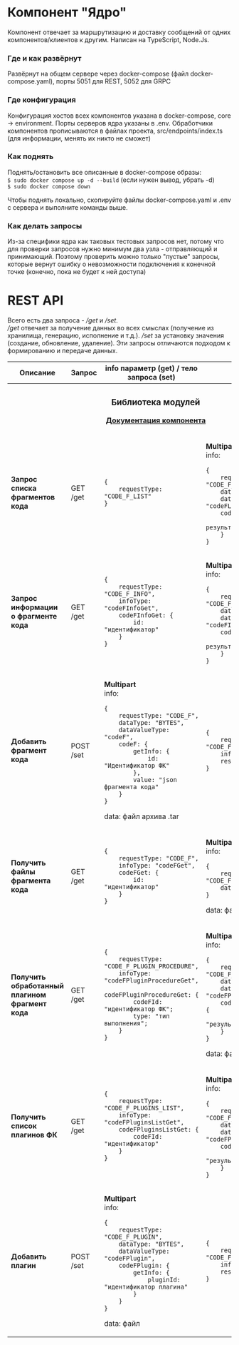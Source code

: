 # Компонент "Ядро"

Компонент отвечает за маршрутизацию и доставку сообщений от одних компонентов/клиентов
к другим. Написан на TypeScript, Node.Js.

### Где и как развёрнут

Развёрнут на общем сервере через docker-compose (файл docker-compose.yaml),
порты 5051 для REST, 5052 для GRPC

### Где конфигурация

Конфигурация хостов всех компонентов указана в docker-compose, core -> environment.
Порты серверов ядра указаны в .env.
Обработчики компонентов прописываются в файлах проекта,
src/endpoints/index.ts (для информации, менять их никто не сможет)

### Как поднять

Поднять/остановить все описанные в docker-compose образы:  
`$ sudo docker compose up -d --build` (если нужен вывод, убрать -d)  
`$ sudo docker compose down`

Чтобы поднять локально, скопируйте файлы docker-compose.yaml и .env с сервера и выполните команды выше.

### Как делать запросы

Из-за специфики ядра как таковых тестовых запросов нет, потому что
для проверки запросов нужно минимум два узла - отправляющий и принимающий.
Поэтому проверить можно только "пустые" запросы, которые вернут ошибку о
невозможности подключения к конечной точке (конечно, пока не будет к ней доступа)

# REST API

Всего есть два запроса - _/get_ и _/set_.  
_/get_ отвечает за получение данных во всех смыслах
(получение из хранилища, генерацию, исполнение и т.д.).
_/set_ за установку значения (создание, обновление, удаление).
Эти запросы отличаются подходом к формированию и передаче данных.
<table>
<thead>
<tr>
<th> Описание </th>
<th> Запрос </th>
<th> info параметр (get) / тело запроса (set) </th>
<th> Ответ </th>
</tr>
</thead>
<tr>
<th colspan="4" style="text-align: center">

### Библиотека модулей  
[Документация компонента](https://gitlab.com/ansab3/codefragmentcontrolsystem/-/blob/main/USE.md?ref_type=heads)

</th>
</tr>
<tr>
<td>

**Запрос списка  
фрагментов кода**
</td>
<td> 

GET /get
</td>
<td> 

```
{
    requestType: "CODE_F_LIST"
}
```

</td>
<td> 

**Multipart**  
info:

```
{
    requestType: "CODE_F_LIST",
    dataType: "JSON",
    dataValueType: "codeFList",
    codeFList: {
        value: "json результат"
    }
}
```

</td>
</tr>
<tr>
<td>

**Запрос информации  
о фрагменте кода**
</td>
<td> 

GET /get
</td>
<td> 

```
{
    requestType: "CODE_F_INFO",
    infoType: "codeFInfoGet",
    codeFInfoGet: {
        id: "идентификатор"
    }
}
```

</td>
<td> 

**Multipart**  
info:

``` 
{
    requestType: "CODE_F_INFO",
    dataType: "JSON",
    dataValueType: "codeFInfo",
    codeFInfo: {
        value: "json результат"
    }
} 
```

</td>
<tr>
<td>

**Добавить фрагмент кода**
</td>
<td> 

POST /set
</td>
<td> 

**Multipart**  
info:

```
{
    requestType: "CODE_F",
    dataType: "BYTES",
    dataValueType: "codeF",
    codeF: {
        getInfo: {
            id: "Идентификатор ФК"
        },
        value: "json фрагмента кода"
    }
}
```

data: файл архива .tar
</td>
<td> 

```
{
    requestType: "CODE_F",
    infoType: "response",
    response: "ответ"
}
```

</td>
</tr>
<tr>
<td>

**Получить файлы  
фрагмента кода**
</td>
<td> 

GET /get
</td>
<td> 

```
{
    requestType: "CODE_F",
    infoType: "codeFGet",
    codeFGet: {
        id: "идентификатор"
    }
}
```

</td>
<td> 

**Multipart**  
info:

```
{
    requestType: "CODE_F",
    dataType: "BYTES"
}
```

data: файл архива .tar
</td>
</tr>
<tr>
<td>

**Получить обработанный  
плагином фрагмент кода**
</td>
<td> 

GET /get
</td>
<td> 

```
{
    requestType: "CODE_F_PLUGIN_PROCEDURE",
    infoType: "codeFPluginProcedureGet",
    codeFPluginProcedureGet: {
        codeFId: "идентификатор ФК";
        type: "тип выполнения";
    }
}
```

</td>
<td> 

**Multipart**  
info:

```
{
    requestType: "CODE_F_PLUGIN_PROCEDURE",
    dataType: "JSON",
    dataValueType: "codeFPluginProcedure",
    codeFPluginProcedure: {
        value: "результат"
    }
}
```

data: файл
</td>
</tr>
<tr>
<td>

**Получить список  
плагинов ФК**
</td>
<td> 

GET /get
</td>
<td> 

```
{
    requestType: "CODE_F_PLUGINS_LIST",
    infoType: "codeFPluginsListGet",
    codeFPluginsListGet: {
        codeFId: "идентификатор"
    }
}
```

</td>
<td> 

**Multipart**  
info:

```
{
    requestType: "CODE_F_PLUGINS_LIST",
    dataType: "JSON",
    dataValueType: "codeFPluginsList",
    codeFPluginsList: {
        value: "результат"
    }
}
```

</td>
</tr>
<tr>
<td>

**Добавить плагин**
</td>
<td> 

POST /set
</td>
<td> 

**Multipart**  
info:

```
{
    requestType: "CODE_F_PLUGIN",
    dataType: "BYTES",
    dataValueType: "codeFPlugin",
    codeFPlugin: {
        getInfo: {
            pluginId: "идентификатор плагина"
        }
    }
}
```

data: файл
</td>
<td> 

```
{
    requestType: "CODE_F_PLUGIN",
    infoType: "response",
    response: "ответ"
}
```

</td>
</tr>
</table>
